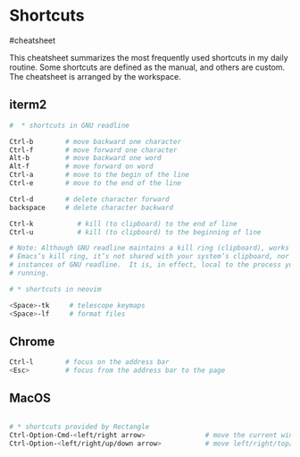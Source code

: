 # Shortcuts

#cheatsheet

This cheatsheet summarizes the most frequently used shortcuts in my daily routine. 
Some shortcuts are defined as the manual, and  others are custom. The cheatsheet is 
arranged by the workspace.

## iterm2 

```bash
#  * shortcuts in GNU readline

Ctrl-b        # move backward one character
Ctrl-f        # move forward one character
Alt-b         # move backward one word
Alt-f         # move forward on word
Ctrl-a        # move to the begin of the line
Ctrl-e        # move to the end of the line

Ctrl-d        # delete character forward
backspace     # delete character backward

Ctrl-k           # kill (to clipboard) to the end of line
Ctrl-u           # kill (to clipboard) to the beginning of line

# Note: Although GNU readline maintains a kill ring (clipboard), works much like
# Emacs’s kill ring, it’s not shared with your system’s clipboard, nor any other
# instances of GNU readline.  It is, in effect, local to the process you’re
# running.

# * shortcuts in neovim

<Space>-tk     # telescope keymaps
<Space>-lf     # format files
```

## Chrome

```bash
Ctrl-l        # focus on the address bar 
<Esc>         # focus from the address bar to the page
```

## MacOS  

```bash

# * shortcuts provided by Rectangle
Ctrl-Option-Cmd-<left/right arrow>               # move the current window the left/right screen 
Ctrl-Option-<left/right/up/down arrow>           # move left/right/top/bottom half

```
